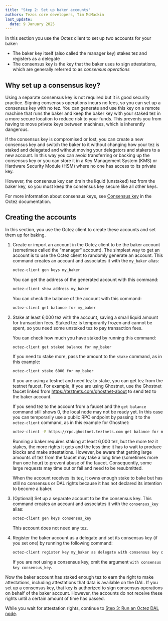 ```yaml
---
title: "Step 2: Set up baker accounts"
authors: Tezos core developers, Tim McMackin
last_update:
  date: 9 January 2025
---
```


In this section you use the Octez client to set up two accounts for your baker:

- The baker key itself (also called the manager key) stakes tez and registers as a delegate
- The consensus key is the key that the baker uses to sign attestations, which are generally referred to as _consensus operations_

## Why set up a consensus key?

Using a separate consensus key is not required but it is good security practice.
Signing consensus operations incurs no fees, so you can set up a consensus key with no tez.
You can generate and use this key on a remote machine that runs the baker and keep the baker key with your staked tez in a more secure location to reduce risk to your funds.
This prevents you from having to move private keys between machines, which is inherently dangerous.

If the consensus key is compromised or lost, you can create a new consensus key and switch the baker to it without changing how your tez is staked and delegated and without moving your delegators and stakers to a new account.
In this way you can avoid transferring or backing up the consensus key or you can store it in a Key Management System (KMS) or Hardware Security Module (HSM) where no one has access to its private key.

However, the consensus key can drain the liquid (unstaked) tez from the baker key, so you must keep the consensus key secure like all other keys.

For more information about consensus keys, see [Consensus key](https://tezos.gitlab.io/user/key-management.html#consensus-key) in the Octez documentation.

## Creating the accounts

In this section, you use the Octez client to create these accounts and set them up for baking.

1. Create or import an account in the Octez client to be the baker account (sometimes called the "manager" account).
The simplest way to get an account is to use the Octez client to randomly generate an account.
This command creates an account and associates it with the `my_baker` alias:

   ```bash
   octez-client gen keys my_baker
   ```

   You can get the address of the generated account with this command:

   ```bash
   octez-client show address my_baker
   ```

   You can check the balance of the account with this command:

   ```bash
   octez-client get balance for my_baker
   ```

1. Stake at least 6,000 tez with the account, saving a small liquid amount for transaction fees.
Staked tez is temporarily frozen and cannot be spent, so you need some unstaked tez to pay transaction fees.

   You can check how much you have staked by running this command:

   ```bash
   octez-client get staked balance for my_baker
   ```

   If you need to stake more, pass the amount to the `stake` command, as in this example:

   ```bash
   octez-client stake 6000 for my_baker
   ```

   If you are using a testnet and need tez to stake, you can get tez from the testnet faucet.
   For example, if you are using Ghostnet, use the Ghostnet faucet linked from https://teztnets.com/ghostnet-about to send tez to the baker account.

   If you send tez to the account from a faucet and the `get balance` command still shows 0, the local node may not be ready yet.
   In this case you can temporarily use a public RPC endpoint by passing it to the `octez-client` command, as in this example for Ghostnet:

   ```bash
   octez-client -E https://rpc.ghostnet.teztnets.com get balance for my_baker
   ```

   Running a baker requires staking at least 6,000 tez, but the more tez it stakes, the more rights it gets and the less time it has to wait to produce blocks and make attestations.
   However, be aware that getting large amounts of tez from the faucet may take a long time (sometimes more than one hour) to prevent abuse of the faucet.
   Consequently, some large requests may time out or fail and need to be resubmitted.

   When the account receives its tez, it owns enough stake to bake but has still no consensus or DAL rights because it has not declared its intention to become a baker.

1. (Optional) Set up a separate account to be the consensus key.
This command creates an account and associates it with the `consensus_key` alias:

   ```bash
   octez-client gen keys consensus_key
   ```

   This account does not need any tez.

1. Register the baker account as a delegate and set its consensus key (if you set one) by running the following command:

   ```bash
   octez-client register key my_baker as delegate with consensus key consensus_key
   ```

   If you are not using a consensus key, omit the argument `with consensus key consensus_key`.

Now the baker account has staked enough tez to earn the right to make attestations, including attestations that data is available on the DAL.
If you set up a consensus key, that key is authorized to sign consensus operations on behalf of the baker account.
However, the accounts do not receive these rights until a certain amount of time has passed.

While you wait for attestation rights, continue to [Step 3: Run an Octez DAL node](/tutorials/join-dal-baker/run-dal-node).
